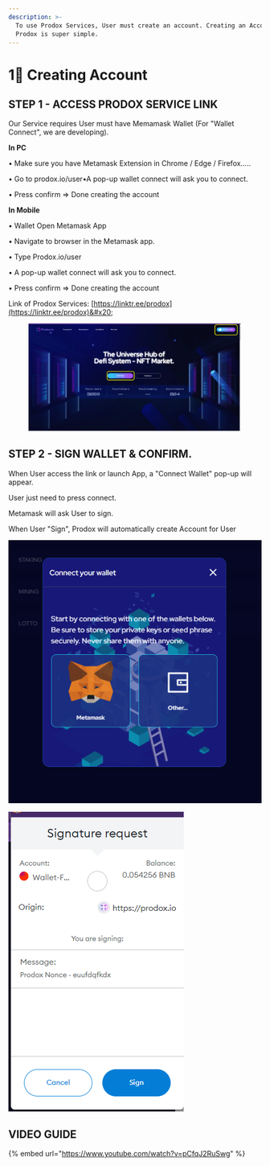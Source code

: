 ```yaml
---
description: >-
  To use Prodox Services, User must create an account. Creating an Account in
  Prodox is super simple.
---
```


# 1⃣ Creating Account

## STEP 1 - ACCESS PRODOX SERVICE LINK

Our Service requires User must have Memamask Wallet (For "Wallet Connect", we are developing).

**In PC**

• Make sure you have Metamask Extension in Chrome / Edge / Firefox…..

• Go to prodox.io/user•A pop-up wallet connect will ask you to connect.

• Press confirm => Done creating the account

**In Mobile**

• Wallet Open Metamask App

• Navigate to browser in the Metamask app.&#x20;

• Type Prodox.io/user&#x20;

• A pop-up wallet connect will ask you to connect.&#x20;

• Press confirm => Done creating the account



Link of Prodox Services: [https://linktr.ee/prodox](https://linktr.ee/prodox)&#x20;

<figure><img src="../.gitbook/assets/image (4).png" alt=""><figcaption></figcaption></figure>

## STEP 2 - SIGN WALLET & CONFIRM.

When User access the link or launch App, a "Connect Wallet" pop-up will appear.

User just need to press connect.

Metamask will ask User to sign.

When User "Sign", Prodox will automatically create Account for User

![](<../.gitbook/assets/image (1) (2).png>)

![](<../.gitbook/assets/image (1) (1).png>)

## VIDEO GUIDE

{% embed url="https://www.youtube.com/watch?v=pCfqJ2RuSwg" %}

##
